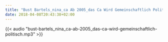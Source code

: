 ```yaml
---
title: "Bust Bartels_nina_ca Ab 2005_das Ca Wird Gemeinschaftlich Politisch"
date: 2018-04-08T20:43:38+02:00
---
```


{{< audio "bust-bartels_nina_ca-ab-2005_das-ca-wird-gemeinschaftlich-politisch.mp3" >}}